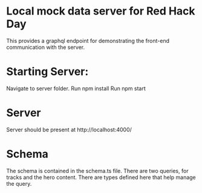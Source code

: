 # Local mock data server for Red Hack Day

This provides a graphql endpoint for demonstrating the front-end communication with the server.

# Starting Server:
Navigate to server folder.
Run npm install
Run npm start

# Server
Server should be present at http://localhost:4000/

# Schema
  The schema is contained in the schema.ts file.
  There are two queries, for tracks and the hero content.
  There are types defined here that help manage the query.